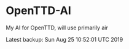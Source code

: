 # OpenTTD-AI
My AI for OpenTTD, will use primarily air

Latest backup: Sun Aug 25 10:52:01 UTC 2019
